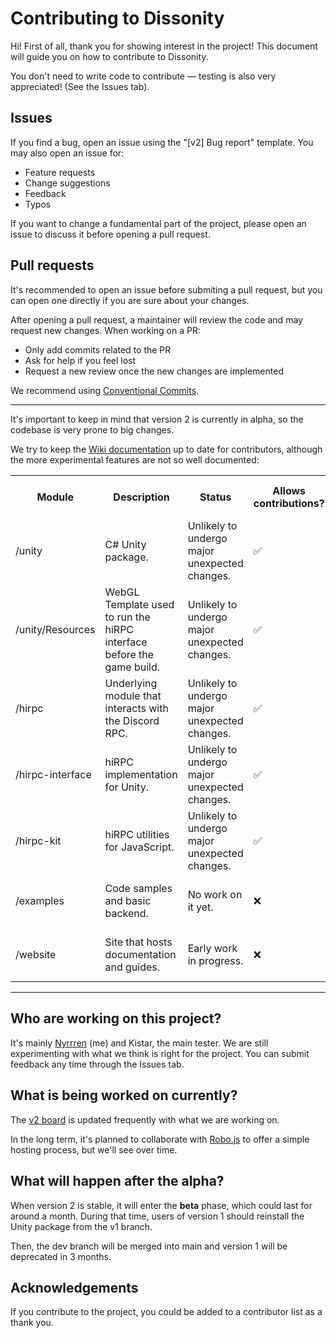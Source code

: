 
# Contributing to Dissonity

Hi! First of all, thank you for showing interest in the project! This document will guide you on how to contribute to Dissonity.

You don't need to write code to contribute — testing is also very appreciated! (See the Issues tab).

## Issues

If you find a bug, open an issue using the "\[v2\] Bug report" template. You may also open an issue for:

- Feature requests
- Change suggestions
- Feedback
- Typos

If you want to change a fundamental part of the project, please open an issue to discuss it before opening a pull request.

## Pull requests

It's recommended to open an issue before submiting a pull request, but you can open one directly if you are sure about your changes.

After opening a pull request, a maintainer will review the code and may request new changes. When working on a PR:

- Only add commits related to the PR
- Ask for help if you feel lost
- Request a new review once the new changes are implemented

We recommend using [Conventional Commits](https://www.conventionalcommits.org/en/v1.0.0/).

---

It's important to keep in mind that version 2 is currently in alpha, so the codebase is very prone to big changes.

We try to keep the [Wiki documentation](https://github.com/Furnyr/Dissonity/wiki) up to date for contributors, although the more experimental features are not so well documented:

<table>
  <tr>
    <th>Module</th>
    <th>Description</th>
    <th>Status</th>
    <th>Allows contributions?</th>
    <th>When will it allow contributions?</th>
  </tr>
  <tr>
    <td>/unity</td>
    <td>C# Unity package.</td>
    <td>Unlikely to undergo major unexpected changes.</td>
    <td>✅</td>
    <td></td>
  </tr>
  <tr>
    <td>/unity/Resources</td>
    <td>WebGL Template used to run the hiRPC interface before the game build.</td>
    <td>Unlikely to undergo major unexpected changes.</td>
    <td>✅</td>
    <td></td>
  </tr>
  <tr>
    <td>/hirpc</td>
    <td>Underlying module that interacts with the Discord RPC.</td>
    <td>Unlikely to undergo major unexpected changes.</td>
    <td>✅</td>
    <td></td>
  </tr>
  <tr>
    <td>/hirpc-interface</td>
    <td>hiRPC implementation for Unity.</td>
    <td>Unlikely to undergo major unexpected changes.</td>
    <td>✅</td>
    <td></td>
  </tr>
  <tr>
    <td>/hirpc-kit</td>
    <td>hiRPC utilities for JavaScript.</td>
    <td>Unlikely to undergo major unexpected changes.</td>
    <td>✅</td>
    <td></td>
  </tr>
  <tr>
    <td>/examples</td>
    <td>Code samples and basic backend.</td>
    <td>No work on it yet.</td>
    <td>❌</td>
    <td>Some time after the end of the alpha phase.</td>
  </tr>
  <tr>
    <td>/website</td>
    <td>Site that hosts documentation and guides.</td>
    <td>Early work in progress.</td>
    <td>❌</td>
    <td>When <a href="https://github.com/Furnyr/Dissonity/tree/full-website">full-website</a> is merged into dev.</td>
  </tr>
  <tr>
</table>

---

## Who are working on this project?

It's mainly [Nyrrren](https://github.com/Furnyr) (me) and Kistar, the main tester. We are still experimenting with what we think is right for the project. You can submit feedback any time through the Issues tab.

## What is being worked on currently?

The [v2 board](https://github.com/users/Furnyr/projects/2) is updated frequently with what we are working on.

In the long term, it's planned to collaborate with [Robo.js](https://github.com/Wave-Play/robo.js) to offer a simple hosting process, but we'll see over time.

## What will happen after the alpha?

When version 2 is stable, it will enter the **beta** phase, which could last for around a month. During that time, users of version 1 should reinstall the Unity package from the v1 branch.

Then, the dev branch will be merged into main and version 1 will be deprecated in 3 months.

## Acknowledgements

If you contribute to the project, you could be added to a contributor list as a thank you.
